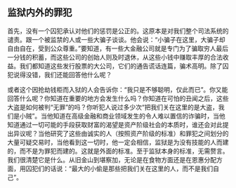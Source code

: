 ## 监狱内外的罪犯

首先，没有一个囚犯承认对他们的惩罚是公正的。这原本是对我们整个司法系统的谴责。跟一个被监禁的人或一些大骗子谈谈。他会说：“小骗子在这里，大骗子却自由自在，受到公众尊重。”要知道，有一些大金融公司就是专门为了骗取穷人最后一分钱的积蓄，而这些公司的创始人则及时退休，从这些小钱中赚取丰厚的合法收益。我们都知道这些发行股票的大公司，它们的通告谎话连篇，骗术高明。除了囚犯说得没错，我们还能回答他什么呢？

或者这个因抢劫钱柜而入狱的人会告诉你：“我只是不够聪明，仅此而已”。你又能回答什么呢？你知道在重要的地方会发生什么吗？你知道在可怕的丑闻之后，这些大盗是如何被判“无罪”的吗？你听犯人说过多少次“把我们关在这里的是大盗，我们是小贼”。当他知道在高级金融和商业领域发生的令人难以置信的诈骗时，当他知道通过一切可能的手段获取财富的渴望是资产阶级社会的本质时，谁还会对此提出异议呢？当他研究了这些由诚实的人（按照资产阶级的标准）和罪犯之间划分的大量可疑交易时，当他看到这一切时，他一定会相信，监狱是为没有技能的人而建的，而不是为罪犯而建的。这就是外面的标准。至于监狱本身的标准，无需赘言。我们很清楚它是什么。从旧金山到堪察加，无论是在食物方面还是在恩惠分配方面，用囚犯们的话说：“最大的小偷是那些把我们关在这里的人，而不是我们自己”。

